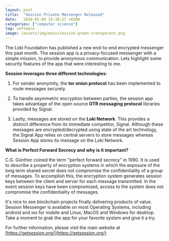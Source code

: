 ```yaml
---
layout: post
title:  "Session Private Messenger Released"
date:   2020-05-04 19:38:27 +0200
categories: ["computer science"]
tag: software
image: /assets/img/main/session-green-transparent.png
---
```


The Loki Foundation has published a new end-to-end encrypted messenger this past month. The session app is a privacy-focused messenger with a simple mission, to provide anonymous communication.  Lets highlight some security features of the app that were interesting to me.  

**Session leverages three different technologies:**

1. For sender anonymity, the **tor onion protocol** has been implemented to route messages securely.

2. To handle asymmetric encryption between parties, the session app takes advantage of the open source **OTR messaging protocol** libraries provided by Signal. 

3. Lastly, messages are stored on the **Loki Network**. This provides a distinct difference from its immediate competitor, Signal.  Although these messages are encrypted/decrypted using state of the art technology, the Signal App relies on central servers to store messages whereas Session App stores its message on the Loki Network.

**What is Perfect Forward Secrecy and why is it important?**

C.G. Günther coined the term "perfect forward secrecy" in 1990.  It is used to describe a property of encryption systems in which the exposure of the long term shared secret does not compromise the confidentiality of a group of messages.  To accomplish this, the encryption system generates session keys between the client and server for each message transmitted.  In the event session keys have been compromised, access to the system does not compromise the confidentiality of messages.

It's nice to see blockchain projects finally delivering products of value.  Session Messenger is available on most Operating Systems, including android and ios for mobile and Linux, MacOS and Windows for desktop.  Take a moment to grab the app for your favorite system and give it a try.  

For further information, please visit the main website at [https://getsession.org/](https://getsession.org/)

